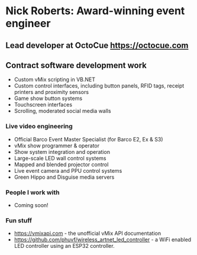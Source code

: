 # Nick Roberts: Award-winning event engineer

## Lead developer at OctoCue https://octocue.com

## Contract software development work

- Custom vMix scripting in VB.NET
- Custom control interfaces, including button panels, RFID tags, receipt printers and proximity sensors
- Game show button systems
- Touchscreen interfaces
- Scrolling, moderated social media walls

### Live video engineering

- Official Barco Event Master Specialist (for Barco E2, Ex & S3)
- vMix show programmer & operator
- Show system integration and operation
- Large-scale LED wall control systems
- Mapped and blended projector control
- Live event camera and PPU control systems
- Green Hippo and Disguise media servers

### People I work with

- Coming soon!

### Fun stuff

- https://vmixapi.com - the unofficial vMix API documentation
- https://github.com/phuvf/wireless_artnet_led_controller - a WiFi enabled LED controller using an ESP32 controller.
